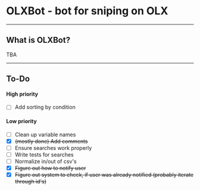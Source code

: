 # OLXBot - bot for sniping on OLX

---

## What is OLXBot?

TBA

---

## To-Do

#### High priority

- [ ] Add sorting by condition

#### Low priority

- [ ] Clean up variable names
- [x] ~~(mostly done) Add comments~~
- [ ] Ensure searches work properly 
- [ ] Write tests for searches
- [ ] Normalize in/out of csv's
- [x] ~~Figure out how to notify user~~
- [x] ~~Figure out system to check, if user was already notified (probably iterate through id's)~~